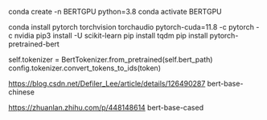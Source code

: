 conda create -n BERTGPU python=3.8
conda activate BERTGPU

conda install pytorch torchvision torchaudio pytorch-cuda=11.8 -c pytorch -c nvidia
pip3 install -U scikit-learn
pip install tqdm
pip install pytorch-pretrained-bert

self.tokenizer = BertTokenizer.from_pretrained(self.bert_path)
config.tokenizer.convert_tokens_to_ids(token)



https://blog.csdn.net/Defiler_Lee/article/details/126490287
bert-base-chinese


https://zhuanlan.zhihu.com/p/448148614
bert-base-cased